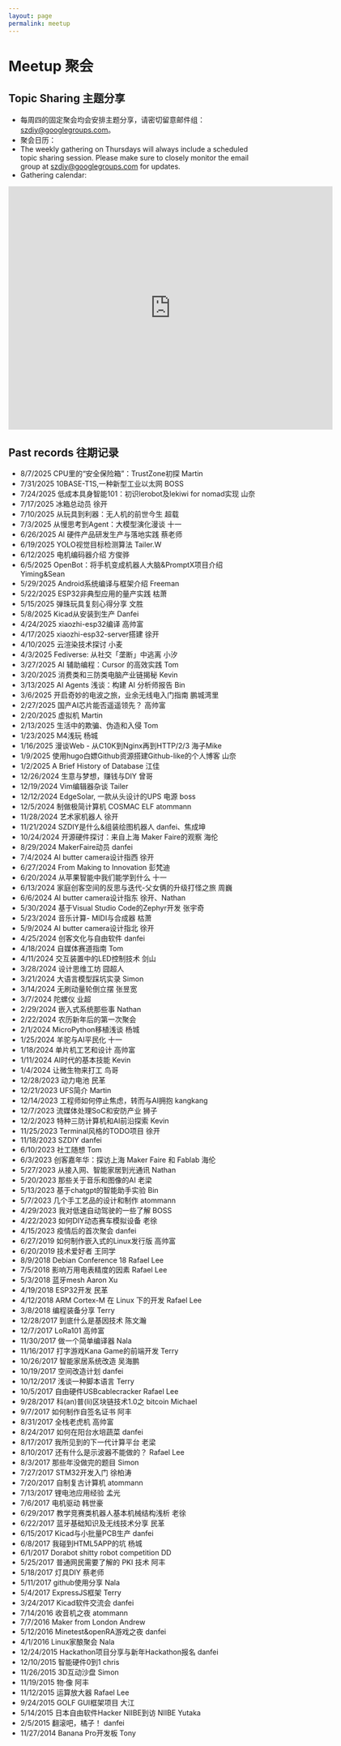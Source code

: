 ```yaml
---
layout: page
permalink: meetup
---
```


# Meetup 聚会


## Topic Sharing 主题分享

- 每周四的固定聚会均会安排主题分享，请密切留意邮件组：[szdiy@googlegroups.com](https://groups.google.com/g/szdiy)。
- 聚会日历：
- The weekly gathering on Thursdays will always include a scheduled topic sharing session. Please make sure to closely monitor the email group at szdiy@googlegroups.com for updates.
- Gathering calendar:

<iframe src="https://calendar.google.com/calendar/embed?src=1b1dd602b762014abe5ac8f1b8795549285a97dd8ef19c2358958a6adcfb8df5%40group.calendar.google.com&ctz=Asia%2FShanghai" style="border: 0" width="640" height="480" frameborder="0" scrolling="no"></iframe>

## Past records 往期记录

* 8/7/2025	CPU里的“安全保险箱”：TrustZone初探	Martin
* 7/31/2025	10BASE-T1S,一种新型工业以太网	BOSS
* 7/24/2025	低成本具身智能101：初识lerobot及lekiwi for nomad实现	山奈
* 7/17/2025	冰箱总动员	徐开
* 7/10/2025	从玩具到利器：无人机的前世今生	超载
* 7/3/2025	从慢思考到Agent：大模型演化漫谈	十一
* 6/26/2025	AI 硬件产品研发生产与落地实践	蔡老师
* 6/19/2025	YOLO视觉目标检测算法	Tailer.W
* 6/12/2025	电机编码器介绍	方俊骅
* 6/5/2025	OpenBot：将手机变成机器人大脑&PromptX项目介绍	Yiming&Sean
* 5/29/2025	Android系统编译与框架介绍	Freeman
* 5/22/2025	ESP32非典型应用的量产实践	枯萧
* 5/15/2025	弹珠玩具复刻心得分享	文胜
* 5/8/2025	Kicad从安装到生产	Danfei
* 4/24/2025	xiaozhi-esp32编译	高帅富
* 4/17/2025	xiaozhi-esp32-server搭建	徐开
* 4/10/2025	云渲染技术探讨	小麦
* 4/3/2025	Fediverse: 从社交「垄断」中逃离	小汐
* 3/27/2025	AI 辅助编程：Cursor 的高效实践	Tom
* 3/20/2025	消费类和三防类电脑产业链揭秘	Kevin
* 3/13/2025	AI Agents 浅谈：构建 AI 分析师报告	Bin
* 3/6/2025	开启奇妙的电波之旅，业余无线电入门指南	鹏城湾里
* 2/27/2025	国产AI芯片能否遥遥领先？	高帅富
* 2/20/2025	虚拟机	Martin
* 2/13/2025	生活中的欺骗、伪造和入侵	Tom
* 1/23/2025	M4浅玩	杨城
* 1/16/2025	漫谈Web - 从C10K到Nginx再到HTTP/2/3	海子Mike
* 1/9/2025	使用hugo白嫖Github资源搭建Github-like的个人博客	山奈
* 1/2/2025	A Brief History of Database	 江佳
* 12/26/2024	生意与梦想，赚钱与DIY	 曾哥
* 12/19/2024	Vim编辑器杂谈	Tailer
* 12/12/2024	EdgeSolar, 一款从头设计的UPS 电源	boss
* 12/5/2024	制做极简计算机 COSMAC ELF	atommann
* 11/28/2024	艺术家机器人	徐开
* 11/21/2024	SZDIY是什么&组装绘图机器人	danfei、焦成坤
* 10/24/2024	开源硬件探讨：来自上海 Maker Faire的观察	海伦
* 8/29/2024	MakerFaire动员	danfei
* 7/4/2024	AI butter camera设计指西	徐开
* 6/27/2024	From Making to Innovation	彭梵迪
* 6/20/2024	从苹果智能中我们能学到什么	十一
* 6/13/2024	家庭创客空间的反思与迭代-父女俩的升级打怪之旅	周巍
* 6/6/2024	AI butter camera设计指东	徐开、Nathan
* 5/30/2024	基于Visual Studio Code的Zephyr开发	张宇奇
* 5/23/2024	音乐计算- MIDI与合成器	枯萧
* 5/9/2024	AI butter camera设计指北	徐开
* 4/25/2024	创客文化与自由软件	danfei
* 4/18/2024	自媒体赛道指南	Tom
* 4/11/2024	交互装置中的LED控制技术	剑山
* 3/28/2024	设计思维工坊	囧超人
* 3/21/2024	大语言模型踩坑实录	Simon
* 3/14/2024	无刷动量轮倒立摆	张昱宽
* 3/7/2024	陀螺仪	业超
* 2/29/2024	嵌入式系统那些事	Nathan
* 2/22/2024	农历新年后的第一次聚会
* 2/1/2024	MicroPython移植浅谈	杨城
* 1/25/2024	羊驼与AI平民化	十一
* 1/18/2024	单片机工艺和设计	高帅富
* 1/11/2024	AI时代的基本技能	Kevin
* 1/4/2024	让微生物来打工	鸟哥
* 12/28/2023	动力电池	民革  
* 12/21/2023	UFS简介 Martin
* 12/14/2023	工程师如何停止焦虑，转而与AI拥抱	kangkang
* 12/7/2023	流媒体处理SoC和安防产业	狮子
* 12/2/2023	特种三防计算机和AI前沿探索	Kevin
* 11/25/2023	Terminal风格的TODO项目	徐开
* 11/18/2023	SZDIY	danfei
* 6/10/2023	社工随想	Tom
* 6/3/2023	创客嘉年华：探访上海 Maker Faire 和 Fablab	海伦
* 5/27/2023	从接入网、智能家居到光通讯	Nathan
* 5/20/2023	那些关于音乐和图像的AI	老梁
* 5/13/2023	基于chatgpt的智能助手实验	Bin
* 5/7/2023	几个手工艺品的设计和制作	atommann
* 4/29/2023	我对低速自动驾驶的一些了解	BOSS
* 4/22/2023	如何DIY动态赛车模拟设备	老徐
* 4/15/2023	疫情后的首次聚会	danfei
* 6/27/2019	如何制作嵌入式的Linux发行版	高帅富
* 6/20/2019	技术爱好者	王同学
* 8/9/2018	Debian Conference 18	Rafael Lee
* 7/5/2018	影响万用电表精度的因素	Rafael Lee
* 5/3/2018	蓝牙mesh	Aaron Xu
* 4/19/2018	ESP32开发	民革
* 4/12/2018	ARM Cortex-M 在 Linux 下的开发	Rafael Lee
* 3/8/2018	编程装备分享	Terry
* 12/28/2017	到底什么是基因技术	陈文瀚
* 12/7/2017	LoRa101	高帅富
* 11/30/2017	做一个简单编译器	Nala
* 11/16/2017	打字游戏Kana Game的前端开发	Terry
* 10/26/2017	智能家居系统改造	吴海鹏
* 10/19/2017	空间改造计划	danfei
* 10/12/2017	浅谈一种脚本语言	Terry
* 10/5/2017	自由硬件USBcablecracker	Rafael Lee
* 9/28/2017	科(an)普(li)区块链技术1.0之 bitcoin	Michael
* 9/7/2017	如何制作自签名证书	阿丰
* 8/31/2017	全栈老虎机	高帅富
* 8/24/2017	如何在阳台水培蔬菜	danfei
* 8/17/2017	我所见到的下一代计算平台	老梁
* 8/10/2017	还有什么是示波器不能做的？	Rafael Lee
* 8/3/2017	那些年没做完的题目	Simon
* 7/27/2017	STM32开发入门	徐柏涛
* 7/20/2017	自制复古计算机	atommann
* 7/13/2017	锂电池应用经验	孟光
* 7/6/2017	电机驱动	韩世豪
* 6/29/2017	教学竞赛类机器人基本机械结构浅析	老徐
* 6/22/2017	蓝牙基础知识及无线技术分享	民革
* 6/15/2017	Kicad与小批量PCB生产	danfei
* 6/8/2017	我碰到HTML5APP的坑	杨城
* 6/1/2017	Dorabot shitty robot competition	DD
* 5/25/2017	普通网民需要了解的 PKI 技术	阿丰
* 5/18/2017	灯具DIY	蔡老师
* 5/11/2017	github使用分享	Nala
* 5/4/2017	ExpressJS框架	Terry
* 3/24/2017	Kicad软件交流会	danfei
* 7/14/2016	收音机之夜	atommann
* 7/7/2016	Maker from London	Andrew
* 5/12/2016	Minetest&openRA游戏之夜	danfei
* 4/1/2016	Linux家酿聚会	Nala
* 12/24/2015	Hackathon项目分享与新年Hackathon报名	danfei
* 12/10/2015	智能硬件0到1	chris
* 11/26/2015	3D互动沙盘	Simon
* 11/19/2015	物·像	阿丰
* 11/12/2015	运算放大器	Rafael Lee
* 9/24/2015	GOLF GUI框架项目	大江
* 5/14/2015	日本自由软件Hacker NIIBE到访	NIIBE Yutaka
* 2/5/2015	翻滚吧，橘子！	danfei
* 11/27/2014	Banana Pro开发板	Tony
